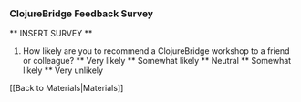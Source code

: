### ClojureBridge Feedback Survey

** INSERT SURVEY **

1. How likely are you to recommend a ClojureBridge workshop to a friend or colleague?
** Very likely
** Somewhat likely
** Neutral
** Somewhat likely
** Very unlikely



[[Back to Materials|Materials]]
